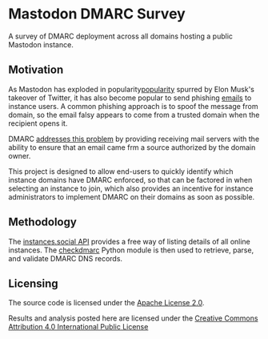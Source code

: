 # Mastodon DMARC Survey
A survey of DMARC deployment across all domains hosting a public Mastodon instance.

## Motivation

As Mastodon has exploded in popularity[popularity] spurred by Elon Musk's
takeover of Twitter, it has also become popular to send 
phishing [emails][phishing] to instance users.
A common phishing approach is to spoof the message from
domain, so the email falsy appears to come from a trusted domain
when the recipient opens it.

DMARC [addresses this problem][DMARC] by providing receiving mail
servers with the ability to ensure that an email came frm a source
authorized by the domain owner.

This project is designed to allow end-users to quickly identify which
instance domains have DMARC enforced, so that can be factored in when
selecting an instance to join, which also provides an incentive for
instance administrators to implement DMARC on their domains as soon
as possible.

## Methodology

The [instances.social API][instances] provides a free way of listing details of all
online instances. The [checkdmarc][checkdmarc] Python module is then used to retrieve,
parse, and validate DMARC DNS records.

## Licensing

The source code is licensed under the [Apache License 2.0][LICENSE].

Results and analysis posted here are licensed under the [Creative Commons Attribution 4.0 International Public License][cc-by-4.0]

[popularity]: https://web.archive.org/web/20221129122927/https://www.cnn.com/2022/11/05/tech/mastodon
[phishing]: https://web.archive.org/web/20230106053517/https://mstdn.social/@stux/109603992325592066
[DMARC]: https://seanthegeek.net/459/demystifying-dmarc/
[instances]: https://instances.social/list/advanced
[checkdmarc]: https://domainaware.github.io/checkdmarc/
[LICENSE]: https://github.com/seanthegeek/mastodon-dmarc-survey/blob/main/LICENSE
[cc-by-4.0]: https://creativecommons.org/licenses/by/4.0/
